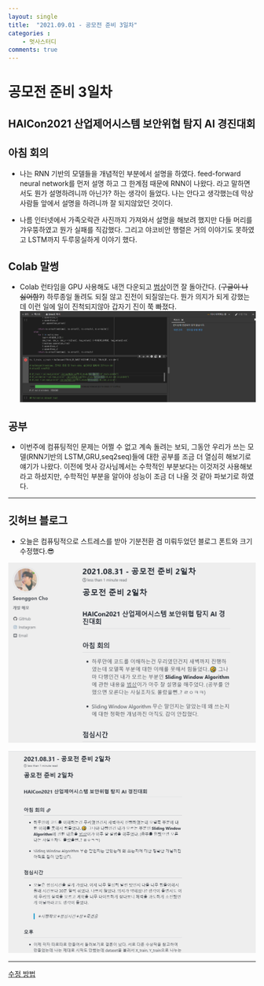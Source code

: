 ```yaml
---
layout: single
title:  "2021.09.01 - 공모전 준비 3일차"
categories : 
    - 멋사스터디
comments: true
---
```



# 공모전 준비 3일차

## HAICon2021 산업제어시스템 보안위협 탐지 AI 경진대회

## 아침 회의

- 나는 RNN 기반의 모델들을 개념적인 부분에서 설명을 하였다. feed-forward neural network를 먼저 설명 하고 그 한계점 때문에 RNN이 나왔다. 라고 말하면서도 뭔가 설명하려니까 아닌가?  하는 생각이 들었다. 나는 안다고 생각했는데 막상 사람들 앞에서 설명을 하려니까 잘 되지않았던 것이다.

- 나름 인터넷에서 가족오락관 사진까지 가져와서 설명을 해보려 했지만 다들 머리를 갸우뚱하였고 뭔가 실패를 직감했다. 그리고 야코비안 행렬은 거의 이야기도 못하였고 LSTM까지 두루뭉실하게 이야기 했다.

## Colab 말썽

- Colab 런타임을 GPU 사용해도 내껀 다운되고 [범상](https://github.com/tkasod2)이껀 잘 돌아간다. (<del>구글이 나 싫어함?</del>) 하루종일 돌려도 되질 않고 진전이 되질않는다. 뭔가 의지가 되게 강했는데 이런 일에 일이 진척되지않아 갑자기 진이 쭉 빠졌다.
![런타임 다시시작](../../../img/gaedaebak_review3_1.png)

## 공부

- 이번주에 컴퓨팅적인 문제는 어쩔 수 없고 계속 돌려는 보되, 그동안 우리가 쓰는 모델(RNN기반의 LSTM,GRU,seq2seq)들에 대한 공부를 조금 더 열심히 해보기로 얘기가 나왔다. 이전에 멋사 강사님께서는 수학적인 부분보다는 이것저것 사용해보라고 하셨지만, 수학적인 부분을 알아야 성능이 조금 더 나올 것 같아 파보기로 하였다.

---

## 깃허브 블로그

- 오늘은 컴퓨팅적으로 스트레스를 받아 기분전환 겸 미뤄두었던 블로그 폰트와 크기 수정했다.😎

![수정 전](../../../img/gaedaebak_review3_2.png)

![수정 후](../../../img/gaedaebak_review3_3.png)

---
[수정 방법](https://github.com/jmsmg/TIL/blob/main/GitHub/GitHubBlog.md)